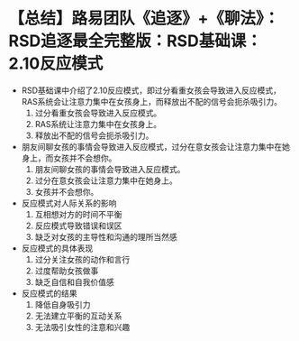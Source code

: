 # 【总结】路易团队《追逐》+《聊法》：RSD追逐最全完整版：RSD基础课：2.10反应模式

-   RSD基础课中介绍了2.10反应模式，即过分看重女孩会导致进入反应模式，RAS系统会让注意力集中在女孩身上，而释放出不配的信号会扼杀吸引力。
    1.  过分看重女孩会导致进入反应模式。
    2.  RAS系统让注意力集中在女孩身上。
    3.  释放出不配的信号会扼杀吸引力。
-   朋友间聊女孩的事情会导致进入反应模式，过分在意女孩会让注意力集中在她身上，而女孩并不会想你。
    1.  朋友间聊女孩的事情会导致进入反应模式。
    2.  过分在意女孩会让注意力集中在她身上。
    3.  女孩并不会想你。
-   反应模式对人际关系的影响
    1.  互相想对方的时间不平衡
    2.  反应模式导致错误和误区
    3.  缺乏对女孩的主导性和沟通的理所当然感
-   反应模式的具体表现
    1.  过分关注女孩的动作和言行
    2.  过度帮助女孩做事
    3.  缺乏自信和自我价值感
-   反应模式的结果
    1.  降低自身吸引力
    2.  无法建立平衡的互动关系
    3.  无法吸引女性的注意和兴趣